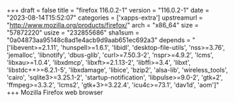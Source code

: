 +++
draft = false
title = "firefox 116.0.2-1"
version = "116.0.2-1"
date = "2023-08-14T15:52:07"
categories = ['xapps-extra']
upstreamurl = "http://www.mozilla.org/products/firefox/"
arch = "x86_64"
size = "57872220"
usize = "232855686"
sha1sum = "0a04873aa95148c8ad1e4acb9d9aab651ec692a3"
depends = "['libevent>=2.1.11', 'hunspell>=1.6.1', 'libidl', 'desktop-file-utils', 'nss>=3.76', 'jemalloc', 'libnotify', 'dbus-glib', 'curl>=7.50.3-2', 'nspr>=4.9.2', 'lcms', 'libxau>=1.0.4', 'libxdmcp', 'libxft>=2.1.13-2', 'libffi>=3.4', 'libxt', 'libstdc++>=6.2.1-5', 'libxdamage', 'libice', 'bzip2', 'alsa-lib', 'wireless_tools', 'cairo', 'sqlite3>=3.25.1-2', 'startup-notification', 'libpulse>=9.0-2', 'gtk+2', 'ffmpeg>=3.3.2', 'lcms2', 'gtk+3>=3.22.4', 'icu4c>=73.1', 'dav1d', 'aom']"
+++
Mozilla Firefox web browser